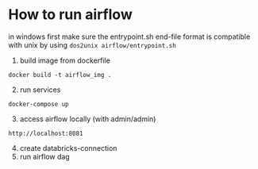 # How to run airflow
in windows first make sure the entrypoint.sh end-file format is compatible with unix by using `dos2unix airflow/entrypoint.sh`

1. build image from dockerfile
```
docker build -t airflow_img .
```
2. run services
```
docker-compose up
```
3. access airflow locally (with admin/admin)
```
http://localhost:8081
```
4. create databricks-connection
5. run airflow dag
